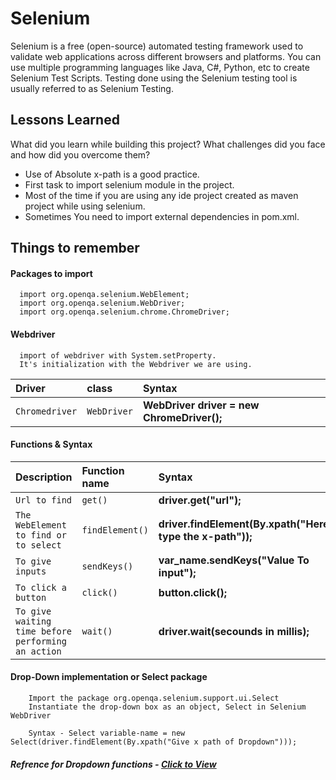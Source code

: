 
# Selenium

Selenium is a free (open-source) automated testing framework used to validate web applications across different browsers and platforms. You can use multiple programming languages like Java, C#, Python, etc to create Selenium Test Scripts. Testing done using the Selenium testing tool is usually referred to as Selenium Testing.

## Lessons Learned

What did you learn while building this project? What challenges did you face and how did you overcome them?

- Use of Absolute x-path is a good practice.
- First task to import selenium module in the project.
- Most of the time if you are using any ide project created as maven project while using selenium.
- Sometimes You need to import external dependencies in pom.xml.


## Things to remember

#### Packages to import

```http
  import org.openqa.selenium.WebElement;
  import org.openqa.selenium.WebDriver;
  import org.openqa.selenium.chrome.ChromeDriver;
```

#### Webdriver

```http
  import of webdriver with System.setProperty.
  It's initialization with the Webdriver we are using.
```

| Driver | class     | Syntax                |
| :-------- | :------- | :------------------------- |
| `Chromedriver` | `WebDriver` | **WebDriver driver = new ChromeDriver();** |

#### Functions & Syntax


| Description | Function name     | Syntax                |
| :-------- | :------- | :------------------------- |
| `Url to find` | `get()` | **driver.get("url");** |
| `The WebElement to find or to select` | `findElement()` | **driver.findElement(By.xpath("Here type the x-path"));** |
| `To give inputs` | `sendKeys()` | **var_name.sendKeys("Value To input");**|
| `To click a button` | `click()` | **button.click();**|
| `To give waiting time before performing an action` | `wait()` | **driver.wait(secounds in millis);**|


#### Drop-Down implementation or Select package
```http
    Import the package org.openqa.selenium.support.ui.Select
    Instantiate the drop-down box as an object, Select in Selenium WebDriver

    Syntax - Select variable-name = new Select(driver.findElement(By.xpath("Give x path of Dropdown")));
```

##### Refrence for Dropdown functions - [Click to View](https://www.guru99.com/select-option-dropdown-selenium-webdriver.html#:~:text=the%20selectByVisibleText()%20method.-,Select%20Methods,-The%20following%20are)


